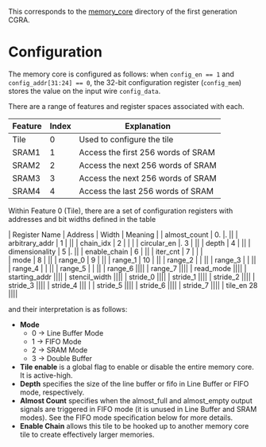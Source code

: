 This corresponds to the
[memory_core](https://github.com/StanfordAHA/CGRAGenerator/tree/master/hardware/generator_z/memory_core)
directory of the first generation CGRA.

# Configuration
The memory core is configured as follows: when `config_en == 1` and
`config_addr[31:24] == 0`, the 32-bit configuration register (`config_mem`)
stores the value on the input wire `config_data`.

There are a range of features and register spaces associated with each.

| Feature | Index | Explanation                |
|---------|-------|----------------------------|
| Tile    | 0     | Used to configure the tile |
| SRAM1    | 1     | Access the first 256 words of SRAM |
| SRAM2    | 2     | Access the next 256 words of SRAM |
| SRAM3    | 3     | Access the next 256 words of SRAM |
| SRAM4    | 4     | Access the last 256 words of SRAM |

Within Feature 0 (Tile), there are a set of configuration registers with 
addresses and bit widths defined in the table

| Register Name  | Address | Width | Meaning | 
| almost_count   |    0.   |.        ||
| arbitrary_addr |  1      |         ||
| chain_idx      |   2     |         | |
| circular_en    |.  3     |         ||
| depth          |   4     |         ||
| dimensionality |    5    |.        ||
| enable_chain   |    6    |         ||
| iter_cnt       |    7    |         | |    
| mode           |     8   |         ||
| range_0        |   9     |         ||
| range_1        |   10    |         ||
| range_2        |         |         ||
| range_3        |         |         ||
| range_4        |         |         ||
| range_5       |     | ||
| range_6 ||||
| range_7 ||||
| read_mode ||||
| starting_addr ||||
| stencil_width ||||
| stride_0 ||||
| stride_1 ||||
| stride_2 ||||
| stride_3 ||||
| stride_4 ||| |
| stride_5 ||||
| stride_6 ||||
| stride_7 ||||
| tile_en 28 ||||


and their interpretation is as follows:
* **Mode**
    * 0 → Line Buffer Mode
    * 1 → FIFO Mode
    * 2 → SRAM Mode
    * 3 → Double Buffer
* **Tile enable** is a global flag to enable or disable the entire memory core.
  It is active-high.
* **Depth** specifies the size of the line buffer or fifo in Line Buffer or
  FIFO mode, respectively.
* **Almost Count** specifies when the almost_full and almost_empty output
  signals are triggered in FIFO mode (it is unused in Line Buffer and SRAM
  modes). See the FIFO mode specification below for more details.
* **Enable Chain** allows this tile to be hooked up to another memory core tile
  to create effectively larger memories.
